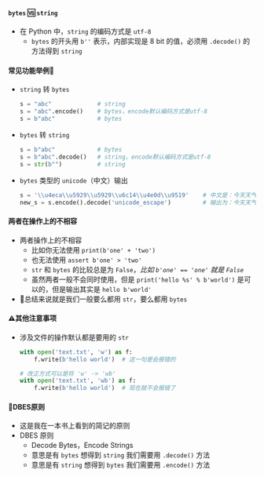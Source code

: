 #### `bytes` 🆚 `string`

- 在 Python 中，`string` 的编码方式是 `utf-8`
  - `bytes` 的开头用 `b''` 表示，内部实现是 8 bit 的值，必须用 `.decode()` 的方法得到 `string`

#### 常见功能举例🌰

- `string` 转 `bytes`

  ```python
  s = "abc"             # string
  s = "abc".encode()    # bytes，encode默认编码方式是utf-8
  s = b"abc"            # bytes
  ```

- `bytes` 转 `string`

  ```python
  s = b"abc"            # bytes
  s = b"abc".decode()   # string，encode默认编码方式是utf-8
  s = str(b"")          # string
  ```

- `bytes` 类型的 `unicode`（中文）输出

  ```python
  s = '\\u4eca\\u5929\\u5929\\u6c14\\u4e0d\\u9519'    # 中文是：今天天气真不错
  new_s = s.encode().decode('unicode_escape')         # 输出为：今天天气真不错
  ```

#### 两者在操作上的不相容

- 两者操作上的不相容
  - 比如你无法使用 `print(b'one' + 'two')`
  - 也无法使用 `assert b'one' > 'two'`
  - `str` 和 `bytes` 的比较总是为 `False`，*比如 `b'one' == 'one'` 就是 `False`*
  - 虽然两者一般不会同时使用，但是 `print('hello %s' % b'world')` 是可以的，但是输出其实是 `hello b'world'`
- 📒总结来说就是我们一般要么都用 `str`，要么都用 `bytes`

#### ⚠️其他注意事项

- 涉及文件的操作默认都是要用的 `str`

  ```python
  with open('text.txt', 'w') as f:
      f.write(b'hello world')  # 这一句是会报错的
  
  # 改正方式可以是将 'w' -> 'wb'
  with open('text.txt', 'wb') as f:
      f.write(b'hello world')  # 现在就不会报错了
  ```

#### 💊DBES原则

- 这是我在一本书上看到的简记的原则
- DBES 原则
  - Decode Bytes，Encode Strings
  - 意思是有 `bytes` 想得到 `string` 我们需要用 `.decode()` 方法
  - 意思是有 `string` 想得到 `bytes` 我们需要用 `.encode()` 方法

